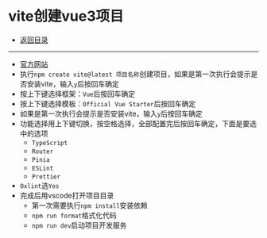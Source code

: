# vite创建vue3项目

- [返回目录](./README.md)

---

- [官方网站](https://cn.vitejs.dev/)
- 执行`npm create vite@latest 项目名称`创建项目，如果是第一次执行会提示是否安装vite，输入`y`后按回车确定
- 按上下键选择框架：`Vue`后按回车确定
- 按上下键选择模板：`Official Vue Starter`后按回车确定
- 如果是第一次执行会提示是否安装vite，输入`y`后按回车确定
- 功能选择用上下键切换，按空格选择，全部配置完后按回车确定，下面是要选中的选项
  - `TypeScript`
  - `Router`
  - `Pinia`
  - `ESLint`
  - `Prettier`
- `Oxlint`选`Yes`
- 完成后用vscode打开项目目录
  - 第一次需要执行`npm install`安装依赖
  - `npm run format`格式化代码
  - `npm run dev`启动项目开发服务

<!-- js处理背景和css样式 -->
<script type="module" src="/js/github.js"></script>
